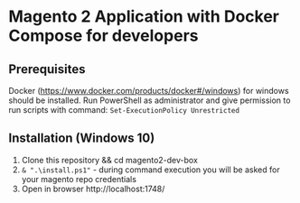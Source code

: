# Magento 2 Application with Docker Compose for developers

## Prerequisites
Docker (https://www.docker.com/products/docker#/windows) for windows should be installed.
Run PowerShell as administrator and give permission to run scripts with command: `Set-ExecutionPolicy Unrestricted`

## Installation (Windows 10)
1. Clone this repository && cd magento2-dev-box
2. `& ".\install.ps1"` - during command execution you will be asked for your magento repo credentials
3. Open in browser http://localhost:1748/
